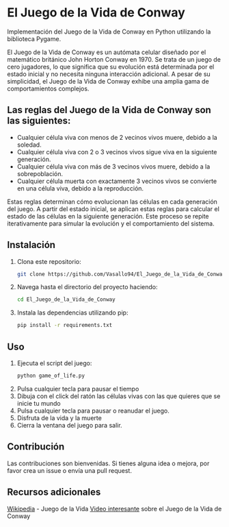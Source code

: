 # El Juego de la Vida de Conway
Implementación del Juego de la Vida de Conway en Python utilizando la biblioteca Pygame.

El Juego de la Vida de Conway es un autómata celular diseñado por el matemático británico John Horton Conway en 1970. Se trata de un juego de cero jugadores, lo que significa que su evolución está determinada por el estado inicial y no necesita ninguna interacción adicional. A pesar de su simplicidad, el Juego de la Vida de Conway exhibe una amplia gama de comportamientos complejos.

## Las reglas del Juego de la Vida de Conway son las siguientes:

- Cualquier célula viva con menos de 2 vecinos vivos muere, debido a la soledad.
- Cualquier célula viva con 2 o 3 vecinos vivos sigue viva en la siguiente generación.
- Cualquier célula viva con más de 3 vecinos vivos muere, debido a la sobrepoblación.
- Cualquier célula muerta con exactamente 3 vecinos vivos se convierte en una célula viva, debido a la reproducción.

Estas reglas determinan cómo evolucionan las células en cada generación del juego. A partir del estado inicial, se aplican estas reglas para calcular el estado de las células en la siguiente generación. Este proceso se repite iterativamente para simular la evolución y el comportamiento del sistema.


## Instalación

1. Clona este repositorio:

   ```bash
   git clone https://github.com/Vasallo94/El_Juego_de_la_Vida_de_Conway
   ```
2. Navega hasta el directorio del proyecto haciendo:
    ```bash
    cd El_Juego_de_la_Vida_de_Conway
    ```
3. Instala las dependencias utilizando pip:
    ```bash
    pip install -r requirements.txt
    ```
    
## Uso
1. Ejecuta el script del juego:
    ```bash
    python game_of_life.py
    ```
2. Pulsa cualquier tecla para pausar el tiempo
3. Dibuja con el click del ratón las células vivas con las que quieres que se inicie tu mundo
4. Pulsa cualquier tecla para pausar o reanudar el juego.
5. Disfruta de la vida y la muerte
6. Cierra la ventana del juego para salir.

## Contribución
Las contribuciones son bienvenidas. Si tienes alguna idea o mejora, por favor crea un issue o envía una pull request.

## Recursos adicionales
[Wikipedia](https://es.wikipedia.org/wiki/Juego_de_la_vida) - Juego de la Vida
[Video interesante](https://www.youtube.com/watch?v=2ssnMkJFqbA) sobre el Juego de la Vida de Conway

